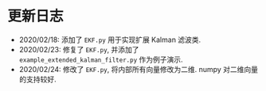 # 更新日志

+ 2020/02/18: 添加了 `EKF.py` 用于实现扩展 Kalman 滤波类.
+ 2020/02/23: 修复了 `EKF.py`, 并添加了 `example_extended_kalman_filter.py` 作为例子演示.
+ 2020/02/24: 修改了 `EKF.py`, 将内部所有向量修改为二维. numpy 对二维向量的支持较好.
